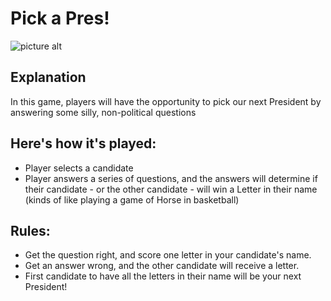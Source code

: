 # Pick a Pres! #

![picture alt](https://ferizalramli.files.wordpress.com/2016/03/screen-shot-2015-10-07-at-11-11-39-am.png "Clinton vs Trump")



## Explanation ##
In this game, players will have the opportunity to pick our next President by answering some silly, non-political questions

## Here's how it's played: ##
- Player selects a candidate
- Player answers a series of questions, and the answers will determine if their candidate - or the other candidate - will win a Letter in their name (kinds of like playing a game of Horse in basketball)

## Rules: ##
- Get the question right, and score one letter in your candidate's name. 
- Get an answer wrong, and the other candidate will receive a letter.
- First candidate to have all the letters in their name will be your next President!









<!-- Technical Requirements

Your app must:

Render a game in the browser
Design logic for winning & visually display which player won
Include separate HTML / CSS / JavaScript files
Use Javascript (jQuery optional... but not really suggested) for DOM manipulation
Deploy your game online, where the rest of the world can access it (gh-pages)


Necessary Deliverables

A working game, built by you, hosted somewhere on the internet
A link to your hosted working game in the URL section of your GitHub repo
A git repository hosted on GitHub, with a link to your hosted game, and frequent commits dating back to the very beginning of the project
A readme.md file with explanations of the technologies used, the approach taken, installation instructions, unsolved problems, etc.


Suggested Ways to Get Started

Break the project down into different components (data, views, style, DOM manipulation) and brainstorm each component individually. Use whiteboards!
Use your Development Tools (console.log, alert statements, etc) to debug and solve problems
Work through the lessons in class & ask questions when you need to! Think about adding relevant code to your game each night
Commit early, commit often. Don’t be afraid to break something because you can always go back in time to a previous version.
Consult documentation resources (MDN, etc.) at home to better understand what you’ll be getting into.
Don’t be afraid to write code that you know you will have to remove later. Create temporary elements (buttons, links, etc) that trigger events if real data is not available. For example, if you’re trying to figure out how to change some text when the game is over but you haven’t solved the win/lose game logic, you can create a button to simulate that until then.
 -->
